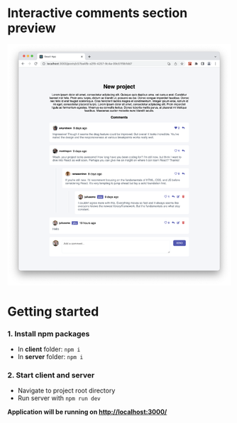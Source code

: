 # Interactive comments section preview

![app preview](<https://github.com/kidijkmans/interactive-comments-section/blob/master/Preview.png>)

# Getting started

### 1. Install npm packages

- In **client** folder: `npm i`
- In **server** folder: `npm i`

### 2. Start client and server

- Navigate to project root directory
- Run server with `npm run dev`

**Application will be running on <http://localhost:3000/>**

